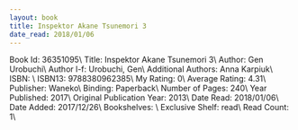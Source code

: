 ```yaml
---
layout: book
title: Inspektor Akane Tsunemori 3
date_read: 2018/01/06
---
```


Book Id: 36351095\ 
Title: Inspektor Akane Tsunemori 3\ 
Author: Gen Urobuchi\ 
Author l-f: Urobuchi, Gen\ 
Additional Authors: Anna Karpiuk\ 
ISBN: \ 
ISBN13: 9788380962385\ 
My Rating: 0\ 
Average Rating: 4.31\ 
Publisher: Waneko\ 
Binding: Paperback\ 
Number of Pages: 240\ 
Year Published: 2017\ 
Original Publication Year: 2013\ 
Date Read: 2018/01/06\ 
Date Added: 2017/12/26\ 
Bookshelves: \ 
Exclusive Shelf: read\ 
Read Count: 1\ 

